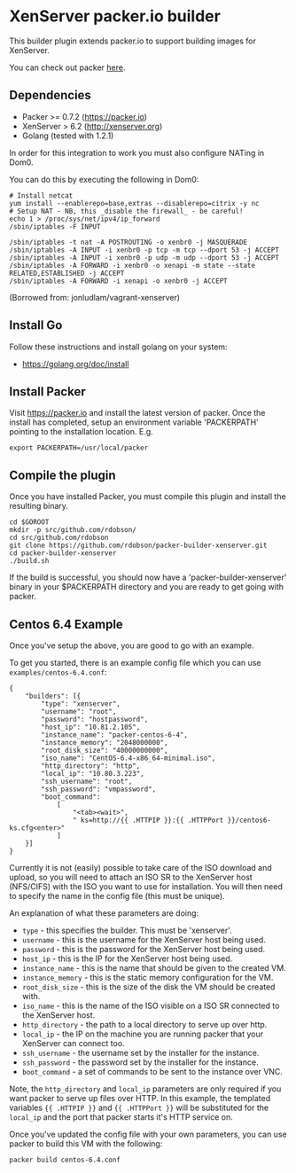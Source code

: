 # XenServer packer.io builder

This builder plugin extends packer.io to support building images for XenServer. 

You can check out packer [here](https://packer.io).


## Dependencies
* Packer >= 0.7.2 (https://packer.io)
* XenServer > 6.2 (http://xenserver.org)
* Golang (tested with 1.2.1) 


In order for this integration to work you must also configure NATing in Dom0. 

You can do this by executing the following in Dom0:

```shell
# Install netcat
yum install --enablerepo=base,extras --disablerepo=citrix -y nc
# Setup NAT - NB, this _disable the firewall_ - be careful!
echo 1 > /proc/sys/net/ipv4/ip_forward
/sbin/iptables -F INPUT

/sbin/iptables -t nat -A POSTROUTING -o xenbr0 -j MASQUERADE
/sbin/iptables -A INPUT -i xenbr0 -p tcp -m tcp --dport 53 -j ACCEPT
/sbin/iptables -A INPUT -i xenbr0 -p udp -m udp --dport 53 -j ACCEPT
/sbin/iptables -A FORWARD -i xenbr0 -o xenapi -m state --state RELATED,ESTABLISHED -j ACCEPT
/sbin/iptables -A FORWARD -i xenapi -o xenbr0 -j ACCEPT
```
(Borrowed from: jonludlam/vagrant-xenserver)


## Install Go

Follow these instructions and install golang on your system:
* https://golang.org/doc/install

## Install Packer

Visit https://packer.io and install the latest version of packer. Once the
install has completed, setup an environment variable 'PACKERPATH' pointing
to the installation location. E.g.

```shell
export PACKERPATH=/usr/local/packer
```

## Compile the plugin

Once you have installed Packer, you must compile this plugin and install the
resulting binary.

```shell
cd $GOROOT
mkdir -p src/github.com/rdobson/
cd src/github.com/rdobson
git clone https://github.com/rdobson/packer-builder-xenserver.git
cd packer-builder-xenserver
./build.sh

```

If the build is successful, you should now have a 'packer-builder-xenserver' binary
in your $PACKERPATH directory and you are ready to get going with packer.

## Centos 6.4 Example

Once you've setup the above, you are good to go with an example. 

To get you started, there is an example config file which you can use `examples/centos-6.4.conf`:

```shell
{
    "builders": [{
        "type": "xenserver",
        "username": "root",
        "password": "hostpassword",
        "host_ip": "10.81.2.105",
        "instance_name": "packer-centos-6-4",
        "instance_memory": "2048000000",
        "root_disk_size": "40000000000",
        "iso_name": "CentOS-6.4-x86_64-minimal.iso",
        "http_directory": "http",
        "local_ip": "10.80.3.223",
        "ssh_username": "root",
        "ssh_password": "vmpassword",
        "boot_command": 
            [
                "<tab><wait>",
                " ks=http://{{ .HTTPIP }}:{{ .HTTPPort }}/centos6-ks.cfg<enter>"
            ]
    }]
}
```
Currently it is not (easily) possible to take care of the ISO download and upload,
so you will need to attach an ISO SR to the XenServer host (NFS/CIFS) with the
ISO you want to use for installation. You will then need to specify the name
in the config file (this must be unique).


An explanation of what these parameters are doing:
 * `type` - this specifies the builder. This must be 'xenserver'.
 * `username` - this is the username for the XenServer host being used.
 * `password` - this is the password for the XenServer host being used.
 * `host_ip` - this is the IP for the XenServer host being used.
 * `instance_name` - this is the name that should be given to the created VM.
 * `instance_memory` - this is the static memory configuration for the VM.
 * `root_disk_size` - this is the size of the disk the VM should be created with.
 * `iso_name` - this is the name of the ISO visible on a ISO SR connected to the XenServer host.
 * `http_directory` - the path to a local directory to serve up over http.
 * `local_ip` - the IP on the machine you are running packer that your XenServer can connect too.
 * `ssh_username` - the username set by the installer for the instance.
 * `ssh_password` - the password set by the installer for the instance.
 * `boot_command` - a set of commands to be sent to the instance over VNC.


Note, the `http_directory` and `local_ip` parameters are only required if you
want packer to serve up files over HTTP. In this example, the templated variables
`{{ .HTTPIP }}` and `{{ .HTTPPort }}` will be substituted for the `local_ip` and
the port that packer starts it's HTTP service on.

Once you've updated the config file with your own parameters, you can use packer
to build this VM with the following:

```
packer build centos-6.4.conf
```







